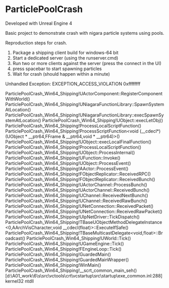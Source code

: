 # ParticlePoolCrash

Developed with Unreal Engine 4

Basic project to demonstrate crash with nigara particle systems using pools. 

Reproduction steps for crash. 
1. Package a shipping client build for windows-64 bit
2. Start a dedicated server (using the runserver.cmd)
3. Run two or more clients against the server (press the connect in the UI)
5. press spacebar to start spawning particles
6. Wait for crash (should happen within a minute) 




Unhandled Exception: EXCEPTION_ACCESS_VIOLATION 0xffffffff

ParticlePoolCrash_Win64_Shipping!UActorComponent::RegisterComponentWithWorld()
ParticlePoolCrash_Win64_Shipping!UNiagaraFunctionLibrary::SpawnSystemAtLocation()
ParticlePoolCrash_Win64_Shipping!UNiagaraFunctionLibrary::execSpawnSystemAtLocation()
ParticlePoolCrash_Win64_Shipping!UObject::execLetObj()
ParticlePoolCrash_Win64_Shipping!ProcessLocalScriptFunction()
ParticlePoolCrash_Win64_Shipping!ProcessScriptFunction<void (__cdecl*)(UObject * __ptr64,FFrame & __ptr64,void * __ptr64)>()
ParticlePoolCrash_Win64_Shipping!UObject::execLocalFinalFunction()
ParticlePoolCrash_Win64_Shipping!ProcessLocalScriptFunction()
ParticlePoolCrash_Win64_Shipping!UObject::ProcessInternal()
ParticlePoolCrash_Win64_Shipping!UFunction::Invoke()
ParticlePoolCrash_Win64_Shipping!UObject::ProcessEvent()
ParticlePoolCrash_Win64_Shipping!AActor::ProcessEvent()
ParticlePoolCrash_Win64_Shipping!FObjectReplicator::ReceivedRPC()
ParticlePoolCrash_Win64_Shipping!FObjectReplicator::ReceivedBunch()
ParticlePoolCrash_Win64_Shipping!UActorChannel::ProcessBunch()
ParticlePoolCrash_Win64_Shipping!UActorChannel::ReceivedBunch()
ParticlePoolCrash_Win64_Shipping!UChannel::ReceivedNextBunch()
ParticlePoolCrash_Win64_Shipping!UChannel::ReceivedRawBunch()
ParticlePoolCrash_Win64_Shipping!UNetConnection::ReceivedPacket()
ParticlePoolCrash_Win64_Shipping!UNetConnection::ReceivedRawPacket()
ParticlePoolCrash_Win64_Shipping!UIpNetDriver::TickDispatch()
ParticlePoolCrash_Win64_Shipping!TBaseUObjectMethodDelegateInstance<0,AArchVisCharacter,void __cdecl(float)>::ExecuteIfSafe()
ParticlePoolCrash_Win64_Shipping!TBaseMulticastDelegate<void,float>::Broadcast()
ParticlePoolCrash_Win64_Shipping!UWorld::Tick()
ParticlePoolCrash_Win64_Shipping!UGameEngine::Tick()
ParticlePoolCrash_Win64_Shipping!FEngineLoop::Tick()
ParticlePoolCrash_Win64_Shipping!GuardedMain()
ParticlePoolCrash_Win64_Shipping!GuardedMainWrapper()
ParticlePoolCrash_Win64_Shipping!WinMain()
ParticlePoolCrash_Win64_Shipping!__scrt_common_main_seh() [d:\A01\_work\6\s\src\vctools\crt\vcstartup\src\startup\exe_common.inl:288]
kernel32
ntdll

